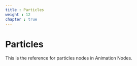 ```yaml
---
title : Particles
weight : 12
chapter : true
---
```


# Particles

This is the reference for particles nodes in Animation Nodes.
